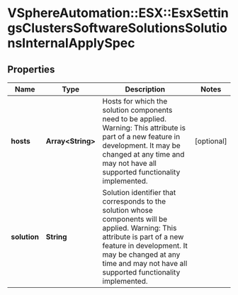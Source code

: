 # VSphereAutomation::ESX::EsxSettingsClustersSoftwareSolutionsSolutionsInternalApplySpec

## Properties
Name | Type | Description | Notes
------------ | ------------- | ------------- | -------------
**hosts** | **Array&lt;String&gt;** | Hosts for which the solution components need to be applied. Warning: This attribute is part of a new feature in development. It may be changed at any time and may not have all supported functionality implemented. | [optional] 
**solution** | **String** | Solution identifier that corresponds to the solution whose components will be applied. Warning: This attribute is part of a new feature in development. It may be changed at any time and may not have all supported functionality implemented. | 


